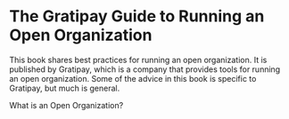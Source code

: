 # The Gratipay Guide to Running an Open Organization
This book shares best practices for running an open organization. It is published by Gratipay, which is a company that provides tools for running an open organization. Some of the advice in this book is specific to Gratipay, but much is general.

What is an Open Organization?

